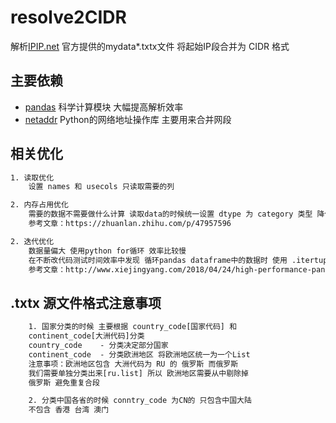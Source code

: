 # resolve2CIDR

解析[IPIP.net](www.ipip.net)   官方提供的mydata*.txtx文件 将起始IP段合并为 CIDR 格式

## 主要依赖

* [pandas](https://github.com/pandas-dev/pandas)  科学计算模块 大幅提高解析效率
* [netaddr](https://github.com/drkjam/netaddr) Python的网络地址操作库 主要用来合并网段

## 相关优化

```txt
1. 读取优化
    设置 names 和 usecols 只读取需要的列

2. 内存占用优化
    需要的数据不需要做什么计算 读取data的时候统一设置 dtype 为 category 类型 降低90%+ 内存占用
    参考文章：https://zhuanlan.zhihu.com/p/47957596

2. 迭代优化
    数据量偏大 使用python for循环 效率比较慢
    在不断改代码测试时间效率中发现 循环pandas dataframe中的数据时 使用 .itertuples() 方法 效率大幅度提高 如果处理数据时 能用pandas矢量化计算 优先使用矢量化计算
    参考文章：http://www.xiejingyang.com/2018/04/24/high-performance-pandas-code/
```

## .txtx 源文件格式注意事项

```txt
    1. 国家分类的时候 主要根据 country_code[国家代码] 和
    continent_code[大洲代码]分类
    country_code    - 分类决定部分国家
    continent_code  - 分类欧洲地区 将欧洲地区统一为一个List
    注意事项：欧洲地区包含 大洲代码为 RU 的 俄罗斯 而俄罗斯
    我们需要单独分类出来[ru.list] 所以 欧洲地区需要从中剔除掉
    俄罗斯 避免重复合段

    2. 分类中国各省的时候 conntry_code 为CN的 只包含中国大陆
    不包含 香港 台湾 澳门
```
